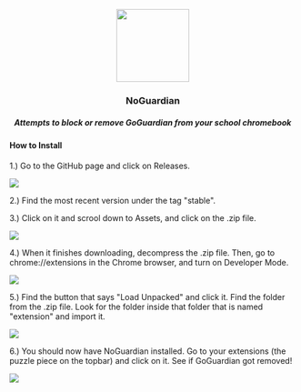 <p align=center>
  <img src="https://github.com/bensyxx/NoGuardian/blob/main/NoGuardian/src/NoGuardian.png" length="128" height="128">
</p>

<h3 align=center>NoGuardian</h3>
<h5 align=center>Attempts to block or remove GoGuardian from your school chromebook</h5>

<h4>How to Install</h4>

<p>1.) Go to the GitHub page and click on Releases.</p>
<img src="https://github.com/bensyxx/NoGuardian/blob/main/Screen%20Shot%202023-01-31%20at%206.00.27%20PM.png">

<p>2.) Find the most recent version under the tag "stable".</p>

<p>3.) Click on it and scrool down to Assets, and click on the .zip file.</p>
<img src="https://github.com/bensyxx/NoGuardian/blob/main/Screen%20Shot%202023-01-31%20at%206.02.02%20PM.png">

<p>4.) When it finishes downloading, decompress the .zip file. Then, go to chrome://extensions in the Chrome browser, and turn on Developer Mode.</p>
<img src="https://github.com/bensyxx/NoGuardian/blob/main/Screen%20Shot%202023-01-31%20at%206.03.01%20PM.png">

<p>5.) Find the button that says "Load Unpacked" and click it. Find the folder from the .zip file. Look for the folder inside that folder that is named "extension" and import it.</p>
<img src="https://github.com/bensyxx/NoGuardian/blob/main/Screen%20Shot%202023-01-31%20at%206.04.34%20PM.png">

<p>6.) You should now have NoGuardian installed. Go to your extensions (the puzzle piece on the topbar) and click on it. See if GoGuardian got removed!</p>
<img src="https://github.com/bensyxx/NoGuardian/blob/main/Screen%20Shot%202023-01-31%20at%206.04.43%20PM.png">
